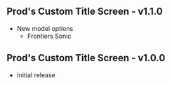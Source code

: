 ## Prod's Custom Title Screen - v1.1.0
- New model options
   - Frontiers Sonic

## Prod's Custom Title Screen - v1.0.0
- Initial release
